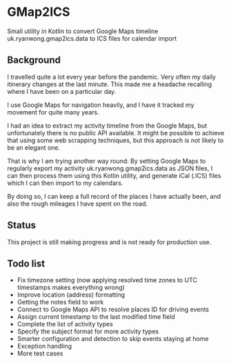 # GMap2ICS
Small utility in Kotlin to convert Google Maps timeline uk.ryanwong.gmap2ics.data to ICS files for calendar import

## Background
I travelled quite a lot every year before the pandemic. Very often my daily itinerary changes at the last minute. This made me a headache recalling where I have been on a particular day.

I use Google Maps for navigation heavily, and I have it tracked my movement for quite many years.

I had an idea to extract my activity timeline from the Google Maps, but unfortunately there is no public API available. It might be possible to achieve that using some web scrapping techniques, but this approach is not likely to be an elegant one.

That is why I am trying another way round: By setting Google Maps to regularly export my activity uk.ryanwong.gmap2ics.data as JSON files, I can then process them using this Kotlin utility, and generate iCal (.ICS) files which I can then import to my calendars. 

By doing so, I can keep a full record of the places I have actually been, and also the rough mileages I have spent on the road.

## Status
This project is still making progress and is not ready for production use.

## Todo list

- Fix timezone setting (now applying resolved time zones to UTC timestamps makes everything wrong)
- Improve location (address) formatting
- Getting the notes field to work 
- Connect to Google Maps API to resolve places ID for driving events
- Assign current timestamp to the last modified time field
- Complete the list of activity types
- Specify the subject format for more activity types
- Smarter configuration and detection to skip events staying at home
- Exception handling 
- More test cases